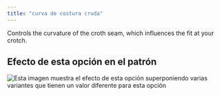 ```yaml
---
title: "curva de costura cruda"
---
```


Controls the curvature of the croth seam, which influences the fit at your crotch.

## Efecto de esta opción en el patrón

![Esta imagen muestra el efecto de esta opción superponiendo varias variantes que tienen un valor diferente para esta opción](paco_crotchseamcurvebend_sample.svg "Efecto de esta opción en el patrón")
